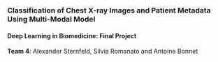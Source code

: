 ### Classification of Chest X-ray Images and Patient Metadata Using Multi-Modal Model

#### Deep Learning in Biomedicine: Final Project
**Team 4**: Alexander Sternfeld, Silvia Romanato and Antoine Bonnet

